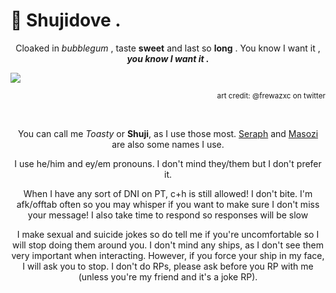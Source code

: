 # 🍓 Shujidove .
<p align="center">
Cloaked in <em>bubblegum</em> , taste <strong>sweet</strong> and last so <strong>long</strong> .
  You know I want it , <strong><em>you know I want it .</em></strong>
</p>
<img src="https://i.postimg.cc/P5KZmW8f/Untitled48-20250111235119.png" />
<p align="right">
<sup>art credit: @frewazxc on twitter</sup>
</p>

<br>

<p align="center">
You can call me <em>Toasty</em> or <strong>Shuji</strong>, as I use those most. <ins>Seraph</ins> and <ins>Masozi</ins> are also some names I use.
</p>
<p align="center">
  I use he/him and ey/em pronouns. I don't mind they/them but I don't prefer it.
</p>
<p align="center">
 When I have any sort of DNI on PT, c+h is still allowed! I don't bite. I'm afk/offtab often so you may whisper if you want to make sure I don't miss your message! I also take time to respond so responses will be slow
</p>
<p align="center">
I make sexual and suicide jokes so do tell me if you're uncomfortable so I will stop doing them around you. I don't mind any ships, as I don't see them very important when interacting. However, if you force your ship in my face, I will ask you to stop. I don't do RPs, please ask before you RP with me (unless you're my friend and it's a joke RP).
</p>
